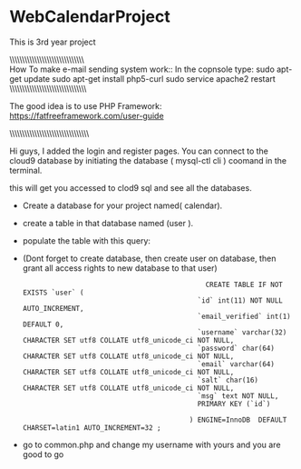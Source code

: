 # WebCalendarProject
This is 3rd year project

\\\\\\\\\\\\\\\\\\\\\\\\\\\\\\\\\\\\\\\\\\\\\\\\\\\\\\\\\\\\\
How To make e-mail sending system work::
 In the copnsole type: sudo apt-get update
                       sudo apt-get install php5-curl
                       sudo service apache2 restart
\\\\\\\\\\\\\\\\\\\\\\\\\\\\\\\\\\\\\\\\\\\\\\\\\\\\\\\\\\\\\\

The good idea is to use PHP Framework:
https://fatfreeframework.com/user-guide

\\\\\\\\\\\\\\\\\\\\\\\\\\\\\\\\\\\\\\\\\\\\\\\\\\\\\\\\\\\\\\\\

 Hi guys, I added the login and register pages. You can connect
 to the cloud9 database by initiating the database ( mysql-ctl cli )
 coomand in the terminal.
 
 this will get you accessed to clod9 sql and see all the databases. 
 
 * Create a database for your project named( calendar).
 
 * create a table in that database named (user ).
 
 * populate the table with this query:
 * (Dont forget to create database, then create user on database, then grant all access rights to new database to that user)
 
                                                    CREATE TABLE IF NOT EXISTS `user` (
                                                  `id` int(11) NOT NULL AUTO_INCREMENT,
                                                  `email_verified` int(1) DEFAULT 0,
                                                  `username` varchar(32) CHARACTER SET utf8 COLLATE utf8_unicode_ci NOT NULL,
                                                  `password` char(64) CHARACTER SET utf8 COLLATE utf8_unicode_ci NOT NULL,
                                                  `email` varchar(64) CHARACTER SET utf8 COLLATE utf8_unicode_ci NOT NULL,
                                                  `salt` char(16) CHARACTER SET utf8 COLLATE utf8_unicode_ci NOT NULL,
                                                  `msg` text NOT NULL,
                                                  PRIMARY KEY (`id`)
                                                
                                                ) ENGINE=InnoDB  DEFAULT CHARSET=latin1 AUTO_INCREMENT=32 ;


* go to common.php and change my username with yours and you are good to go
 
 
 
